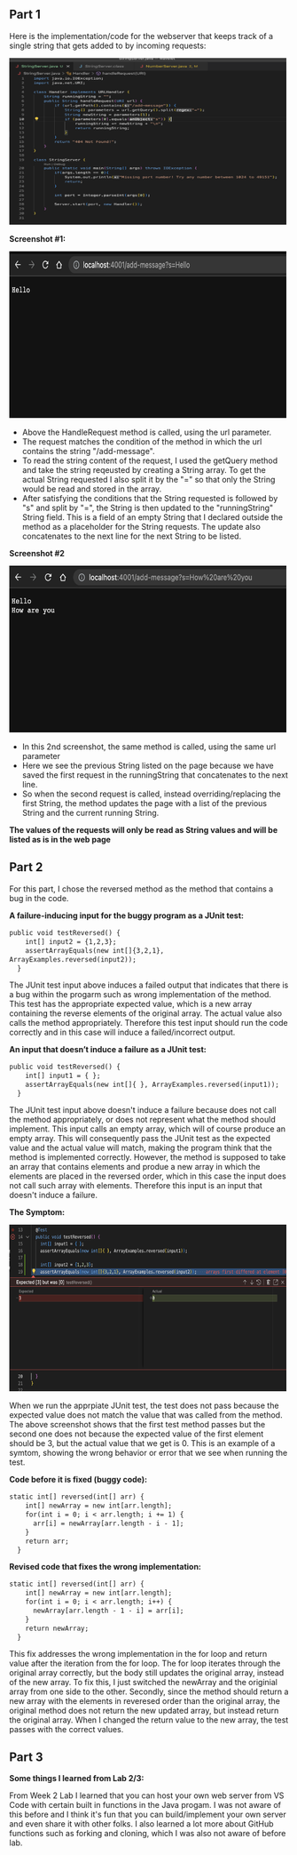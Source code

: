 ## Part 1 

Here is the implementation/code for the webserver that keeps track of a single string that gets added to by incoming requests:

<img src="URL Code.png" width="500" height="300">

**Screenshot #1:**

<img src="Hello.png" width="500" height="300">

* Above the HandleRequest method is called, using the url parameter. 
* The request matches the condition of the method in which the url contains the string "/add-message". 
* To read the string content of the request, I used the getQuery method and take the string reqeusted by creating a String array. To get the actual String requested I also split it by the "=" so that only the String would be read and stored in the array. 
* After satisfying the conditions that the String requested is followed by "s" and split by "=", the String is then updated to the "runningString" String field. This is a field of an empty String that I declared outside the method as a placeholder for the String requests. The update also concatenates to the next line for the next String to be listed. 


**Screenshot #2**

<img src="HowAreYou.png" width="500" height="300">

* In this 2nd screenshot, the same method is called, using the same url parameter 
* Here we see the previous String listed on the page because we have saved the first request in the runningString that concatenates to the next line. 
* So when the second request is called, instead overriding/replacing the first String, the method updates the page with a list of the previous String and the current running String. 

**The values of the requests will only be read as String values and will be listed as is in the web page**



## Part 2
For this part, I chose the reversed method as the method that contains a bug in the code. 

**A failure-inducing input for the buggy program as a JUnit test:**

```
public void testReversed() {
    int[] input2 = {1,2,3};
    assertArrayEquals(new int[]{3,2,1}, ArrayExamples.reversed(input2));
  } 
```

The JUnit test input above induces a failed output that indicates that there is a bug within the progarm such as wrong implementation of the method. This test has the appropriate expected value, which is a new array containing the reverse elements of the original array. The actual value also calls the method appropriately. Therefore this test input should run the code correctly and in this case will induce a failed/incorrect output. 

**An input that doesn’t induce a failure as a JUnit test:**

```
public void testReversed() {
    int[] input1 = { };
    assertArrayEquals(new int[]{ }, ArrayExamples.reversed(input1));
  }
```

The JUnit test input above doesn't induce a failure because does not call the method appropriately, or does not represent what the method should implement. This input calls an empty array, which will of course produce an empty array. This will consequently pass the JUnit test as the expected value and the actual value will match, making the program think that the method is implemented correctly. However, the method is supposed to take an array that contains elements and produe a new array in which the elements are placed in the reversed order, which in this case the input does not call such array with elements. Therefore this input is an input that doesn't induce a failure. 

**The Symptom:**

<img src="Symptom.png" width="500" height="300">

When we run the apprpiate JUnit test, the test does not pass because the expected value does not match the value that was called from the method. The above screenshot shows that the first test method passes but the second one does not because the expected value of the first element should be 3, but the actual value that we get is 0. This is an example of a symtom, showing the wrong behavior or error that we see when running the test. 

**Code before it is fixed (buggy code):**

```
static int[] reversed(int[] arr) {
    int[] newArray = new int[arr.length];
    for(int i = 0; i < arr.length; i += 1) {
      arr[i] = newArray[arr.length - i - 1];
    }
    return arr;
  }
```

**Revised code that fixes the wrong implementation:** 

```
static int[] reversed(int[] arr) {
    int[] newArray = new int[arr.length];
    for(int i = 0; i < arr.length; i++) {
      newArray[arr.length - 1 - i] = arr[i];
    }
    return newArray;
  }
```

This fix addresses the wrong implementation in the for loop and return value after the iteration from the for loop. The for loop iterates through the original array correctly, but the body still updates the original array, instead of the new array. To fix this, I just switched the newArray and the originial array from one side to the other. Secondly, since the method should return a new array with the elements in reveresed order than the original array, the original method does not return the new updated array, but instead return the original array. When I changed the return value to the new array, the test passes with the correct values.


## Part 3

**Some things I learned from Lab 2/3:**

From Week 2 Lab I learned that you can host your own web server from VS Code with certain built in functions in the Java progam. I was not aware of this before and I think it's fun that you can build/implement your own server and even share it with other folks. I also learned a lot more about GitHub functions such as forking and cloning, which I was also not aware of before lab. 
